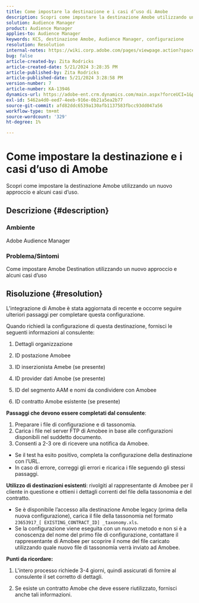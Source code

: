 ```yaml
---
title: Come impostare la destinazione e i casi d’uso di Amobe
description: Scopri come impostare la destinazione Amobe utilizzando un nuovo approccio e alcuni casi d’uso.
solution: Audience Manager
product: Audience Manager
applies-to: Audience Manager
keywords: KCS, destinazione Amobe, Audience Manager, configurazione
resolution: Resolution
internal-notes: https://wiki.corp.adobe.com/pages/viewpage.action?spaceKey=MCPI&title=Turn+Amobee+-+AAM+Destination
bug: false
article-created-by: Zita Rodricks
article-created-date: 5/21/2024 3:28:35 PM
article-published-by: Zita Rodricks
article-published-date: 5/21/2024 3:28:58 PM
version-number: 7
article-number: KA-13946
dynamics-url: https://adobe-ent.crm.dynamics.com/main.aspx?forceUCI=1&pagetype=entityrecord&etn=knowledgearticle&id=c57a1cc9-8617-ef11-9f89-6045bd06eea5
exl-id: 5462a4d0-eed7-4eeb-916e-0b21a5ea2b77
source-git-commit: afd82ddc6539a130afb1137583fbcc93dd047a56
workflow-type: tm+mt
source-wordcount: '329'
ht-degree: 1%

---
```


# Come impostare la destinazione e i casi d’uso di Amobe


Scopri come impostare la destinazione Amobe utilizzando un nuovo approccio e alcuni casi d’uso.

## Descrizione {#description}


### Ambiente

Adobe Audience Manager

### Problema/Sintomi

Come impostare Amobe Destination utilizzando un nuovo approccio e alcuni casi d’uso


## Risoluzione {#resolution}


L’integrazione di Amobe è stata aggiornata di recente e occorre seguire ulteriori passaggi per completare questa configurazione.

Quando richiedi la configurazione di questa destinazione, fornisci le seguenti informazioni al consulente:

1. Dettagli organizzazione

2. ID postazione Amobee

3. ID inserzionista Amebe (se presente)

4. ID provider dati Amobe (se presente)

5. ID del segmento AAM e nomi da condividere con Amobee

6. ID contratto Amobe esistente (se presente)

<b>Passaggi che devono essere completati dal consulente</b>:

1. Preparare i file di configurazione e di tassonomia.
2. Carica i file nel server FTP di Amobee in base alle configurazioni disponibili nel suddetto documento.
3. Consenti a 2-3 ore di ricevere una notifica da Amobee.


- Se il test ha esito positivo, completa la configurazione della destinazione con l’URL.
- In caso di errore, correggi gli errori e ricarica i file seguendo gli stessi passaggi.


<b>Utilizzo di destinazioni esistenti</b>: rivolgiti al rappresentante di Amobee per il cliente in questione e ottieni i dettagli correnti del file della tassonomia e del contratto.

- Se è disponibile l’accesso alla destinazione Amobe legacy (prima della nuova configurazione), carica il file della tassonomia nel formato `23653917_[ EXISTING_CONTRACT_ID] _taxonomy.xls`.
- Se la configurazione viene eseguita con un nuovo metodo e non si è a conoscenza del nome del primo file di configurazione, contattare il rappresentante di Amobee per scoprire il nome del file caricato utilizzando quale nuovo file di tassonomia verrà inviato ad Amobee.


<b>Punti da ricordare:</b>

1. L&#39;intero processo richiede 3-4 giorni, quindi assicurati di fornire al consulente il set corretto di dettagli.

2. Se esiste un contratto Amobe che deve essere riutilizzato, fornisci anche tali informazioni.

